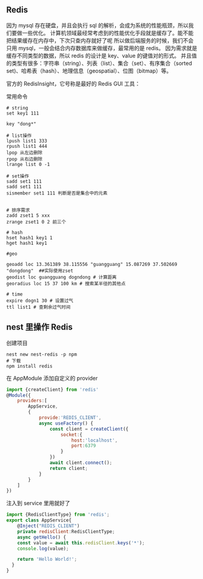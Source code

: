 ## Redis

因为 mysql 存在硬盘，并且会执行 sql 的解析，会成为系统的性能瓶颈，所以我们要做一些优化。
计算机领域最经常考虑到的性能优化手段就是缓存了。能不能把结果缓存在内存中，下次只查内存就好了呢
所以做后端服务的时候，我们不会只用 mysql，一般会结合内存数据库来做缓存，最常用的是 redis。
因为需求就是缓存不同类型的数据，所以 redis 的设计是 key、value 的键值对的形式。
并且值的类型有很多：字符串（string）、列表（list）、集合（set）、有序集合（sorted set)、哈希表（hash）、地理信息（geospatial）、位图（bitmap）等。

官方的 RedisInsight，它号称是最好的 Redis GUI 工具：

常用命令

```shell
# string
set key1 111

key "dong*"

# list操作
lpush list1 333
rpush list1 444
lpop 从左边删除
rpop 从右边删除
lrange list 0 -1

# set操作
sadd set1 111
sadd set1 111
sismember set1 111 判断是否是集合中的元素


# 排序需求
zadd zset1 5 xxx
zrange zset1 0 2 前三个

# hash
hset hash1 key1 1
hget hash1 key1

#geo

geoadd loc 13.361389 38.115556 "guangguang" 15.087269 37.502669 "dongdong"  ##实际使用zset
geodist loc guangguang dogndong # 计算距离
georadius loc 15 37 100 km # 搜索某半径的其他点

# time
expire dogn1 30 # 设置过气
ttl list1 # 查剩余过气时间
```

## nest 里操作 Redis

创建项目

```shell
nest new nest-redis -p npm
# 下载
npm install redis
```

在 AppModule 添加自定义的 provider

```js
import {createClient} from 'redis'
@Module({
    providers:[
        AppService,
        {
            provide:'REDIS_CLIENT',
            async useFactory() {
                const client = createClient({
                    socket:{
                        host:'localhost',
                        port:6379
                    }
                })
                await client.connect();
                return client;
            }
        }
    ]
})
```

注入到 service 里用就好了

```js
import {RedisClientType} from 'redis';
export class AppService{
    @Inject("REDIS_CLIENT")
    private redisClient:RedisClientType;
    async getHello() {
    const value = await this.redisClient.keys('*');
    console.log(value);

    return 'Hello World!';
  }
}
```
